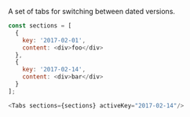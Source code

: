 A set of tabs for switching between dated versions.

```js
const sections = [
  {
    key: '2017-02-01',
    content: <div>foo</div>
  },
  {
    key: '2017-02-14',
    content: <div>bar</div>
  }
];

<Tabs sections={sections} activeKey="2017-02-14"/>
```
